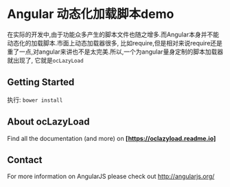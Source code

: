 # Angular 动态化加载脚本demo

在实际的开发中,由于功能众多产生的脚本文件也随之增多.而Angular本身并不能动态化的加载脚本.市面上动态加载器很多,
比如require,但是相对来说require还是重了一点,对angular来讲也不是太完美.所以,一个为angular量身定制的脚本加载器就出现了,
它就是`ocLazyLoad`


## Getting Started

执行: `bower install`

## About ocLazyLoad

Find all the documentation (and more) on <b>[https://oclazyload.readme.io]</b>

## Contact

For more information on AngularJS please check out http://angularjs.org/

[git]: http://git-scm.com/
[bower]: http://bower.io
[npm]: https://www.npmjs.org/
[node]: http://nodejs.org
[protractor]: https://github.com/angular/protractor
[jasmine]: http://jasmine.github.io
[karma]: http://karma-runner.github.io
[travis]: https://travis-ci.org/
[http-server]: https://github.com/nodeapps/http-server
